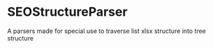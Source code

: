 # SEOStructureParser
A parsers made for special use to traverse list xlsx structure into tree structure
